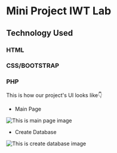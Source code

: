 # Mini Project IWT Lab 
## Technology Used

### HTML
### CSS/BOOTSTRAP
### PHP

This is how our project's UI looks like👇

* Main Page

![This is main page image](https://ik.imagekit.io/gwmjmoaowfjn/schoolProject/main-page_LG1DJlqf3V.png?ik-sdk-version=javascript-1.4.3&updatedAt=1652972820469)

* Create Database

![This is create database image](https://ik.imagekit.io/gwmjmoaowfjn/schoolProject/crtDB_Bt-33122a.png?ik-sdk-version=javascript-1.4.3&updatedAt=1652972820265)
